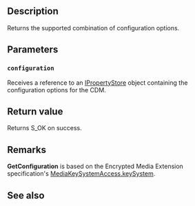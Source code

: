 ## Description

Returns the supported combination of configuration options.

## Parameters

### `configuration`

Receives a reference to an [IPropertyStore](https://learn.microsoft.com/windows/win32/api/propsys/nn-propsys-ipropertystore) object containing the configuration options for the CDM.

## Return value

Returns S_OK on success.

## Remarks

**GetConfiguration** is based on the Encrypted Media Extension specification's [MediaKeySystemAccess.keySystem](https://www.w3.org/TR/2017/REC-encrypted-media-20170918/#dom-mediakeysystemaccess-getconfiguration).

## See also
